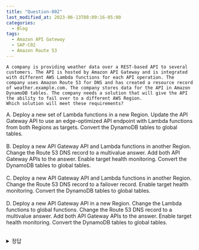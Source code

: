 ```yaml
---
title: "Question-002"
last_modified_at: 2023-06-13T08:09:16-05:00
categories:
  - Blog
tags:
  - Amazon API Gateway
  - SAP-C02
  - Amazon Route 53
---
```


```
A company is providing weather data over a REST-based API to several customers. The API is hosted by Amazon API Gateway and is integrated with different AWS Lambda functions for each API operation. The company uses Amazon Route 53 for DNS and has created a resource record of weather.example.com. The company stores data for the API in Amazon DynamoDB tables. The company needs a solution that will give the API the ability to fail over to a different AWS Region.
Which solution will meet these requirements?  

```

A. Deploy a new set of Lambda functions in a new Region. Update the API Gateway API to use an edge-optimized API endpoint with Lambda functions from both Regions as targets. Convert the DynamoDB tables to global tables.  
<br/>
B. Deploy a new API Gateway API and Lambda functions in another Region. Change the Route 53 DNS record to a multivalue answer. Add both API Gateway APIs to the answer. Enable target health monitoring. Convert the DynamoDB tables to global tables.  
<br/>
C. Deploy a new API Gateway API and Lambda functions in another Region. Change the Route 53 DNS record to a failover record. Enable target health monitoring. Convert the DynamoDB tables to global tables.  
<br/>
D. Deploy a new API Gateway API in a new Region. Change the Lambda functions to global functions. Change the Route 53 DNS record to a multivalue answer. Add both API Gateway APIs to the answer. Enable target health monitoring. Convert the DynamoDB tables to global tables.  
<br/>

<details>
  <summary>정답</summary>
  C<br/>
  다른 Region에 API Gateway와 Lambda function을 생성하고, Route 53 DNS에서 Fail over 하도록 하는 것이 가장 확실한 방법임.  
  <br/> 
</deatils>
